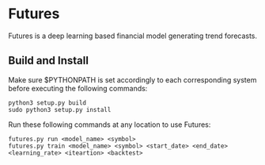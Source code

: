 # Futures

Futures is a deep learning based financial model generating trend forecasts.

## Build and Install
Make sure $PYTHONPATH is set accordingly to each corresponding  system before executing the following commands:
~~~~~~~~~~~~~~~~~~~~~~~
python3 setup.py build
sudo python3 setup.py install
~~~~~~~~~~~~~~~~~~~~~~~

Run these following commands at any location to use Futures:
~~~~~~~~~~~~~~~~~~~~~~~
futures.py run <model_name> <symbol>
futures.py train <model_name> <symbol> <start_date> <end_date> <learning_rate> <iteartion> <backtest>
~~~~~~~~~~~~~~~~~~~~~~~

